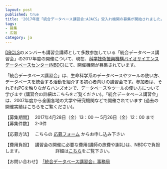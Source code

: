 ```yaml
---
layout: post
published: true
title: '2017年度「統合データベース講習会:AJACS」受入れ機関の募集が開始されました。'
tags:
- 募集
- 広報
category: ja
---
```

[DBCLS](http://dbcls.rois.ac.jp/)のメンバーも講習会講師として多数参加している「統合データベース講習会」の2017年度の開催について、現在、[科学技術振興機構バイオサイエンスデータベースセンター(NBDC)](http://biosciencedbc.jp/)にて、開催機関が募集されています。

 

「統合データベース講習会」は、生命科学系のデータベースやツールの使い方、データベースを統合する活動を紹介する初心者向けの講習会です。参加者は、それぞれPCを触りながらハンズオンで、データベースやツールの使い方について学びます (講習会の詳細はこちらをご覧ください)。「統合データベース講習会」は、2007年度から全国各地の大学や研究機関などで開催されています (過去の開催実績はこちらをご覧ください)。

 

【募集期間】　 2017年4月28日（金）13：00 ～ 5月26日（金）12：00 まで
【募集件数】　 2-3件

【応募方法】　 こちらの [応募フォーム](https://form.jst.go.jp/enquetes/ajacs2017_application) からお申し込み下さい

【費用負担】　 講習会の開催に必要な費用(講師の旅費や謝礼)は、NBDCで負担します。
　　　　　　　 詳細は[こちら](http://events.biosciencedbc.jp/training/application)をご覧下さい。

【お問い合わせ】　[「統合データベース講習会」事務局](http://events.biosciencedbc.jp/training/application/contactus)